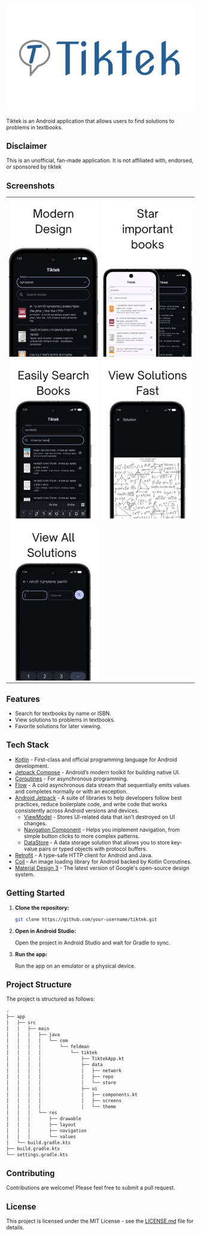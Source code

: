 ﻿<p align="center">
  <img src="screenshots/cover.png" alt="Tiktek App Cover">
</p>

Tiktek is an Android application that allows users to find solutions to problems in textbooks.

## Disclaimer

This is an unofficial, fan-made application. It is not affiliated with, endorsed, or sponsored by tiktek

## Screenshots

| | |
|:---:|:---:|
| ![Beatiful Design](./screenshots/design.png) | ![Star Books](./screenshots/favorites.png) |
| ![Search](./screenshots/search.png) | ![Solutions](./screenshots/solutions.png) |
| ![Book](./screenshots/book.png) | |

## Features

* Search for textbooks by name or ISBN.
* View solutions to problems in textbooks.
* Favorite solutions for later viewing.

## Tech Stack

* [Kotlin](https://kotlinlang.org/) - First-class and official programming language for Android development.
* [Jetpack Compose](https://developer.android.com/jetpack/compose) - Android’s modern toolkit for building native UI.
* [Coroutines](https://kotlinlang.org/docs/reference/coroutines-overview.html) - For asynchronous programming.
* [Flow](https://kotlinlang.org/docs/reference/coroutines/flow.html) - A cold asynchronous data stream that sequentially emits values and completes normally or with an exception.
* [Android Jetpack](https://developer.android.com/jetpack) - A suite of libraries to help developers follow best practices, reduce boilerplate code, and write code that works consistently across Android versions and devices.
    * [ViewModel](https://developer.android.com/topic/libraries/architecture/viewmodel) - Stores UI-related data that isn't destroyed on UI changes.
    * [Navigation Component](https://developer.android.com/guide/navigation/navigation-getting-started) - Helps you implement navigation, from simple button clicks to more complex patterns.
    * [DataStore](https-developer.android.com/topic/libraries/architecture/datastore) - A data storage solution that allows you to store key-value pairs or typed objects with protocol buffers.
* [Retrofit](https://square.github.io/retrofit/) - A type-safe HTTP client for Android and Java.
* [Coil](https://coil-kt.github.io/coil/) - An image loading library for Android backed by Kotlin Coroutines.
* [Material Design 3](https://m3.material.io/) - The latest version of Google's open-source design system.

## Getting Started

1. **Clone the repository:**

   ```bash
   git clone https://github.com/your-username/tiktek.git
   ```

2. **Open in Android Studio:**

   Open the project in Android Studio and wait for Gradle to sync.

3. **Run the app:**

   Run the app on an emulator or a physical device.

## Project Structure

The project is structured as follows:

```
.
├── app
│   ├── src
│   │   ├── main
│   │   │   ├── java
│   │   │   │   └── com
│   │   │   │       └── feldman
│   │   │   │           └── tiktek
│   │   │   │               ├── TiktekApp.kt
│   │   │   │               ├── data
│   │   │   │               │   ├── network
│   │   │   │               │   ├── repo
│   │   │   │               │   └── store
│   │   │   │               ├── ui
│   │   │   │               │   ├── components.kt
│   │   │   │               │   ├── screens
│   │   │   │               │   └── theme
│   │   │   └── res
│   │   │       ├── drawable
│   │   │       ├── layout
│   │   │       ├── navigation
│   │   │       └── values
│   └── build.gradle.kts
├── build.gradle.kts
└── settings.gradle.kts
```

## Contributing

Contributions are welcome! Please feel free to submit a pull request.

## License

This project is licensed under the MIT License - see the [LICENSE.md](LICENSE.md) file for details.
